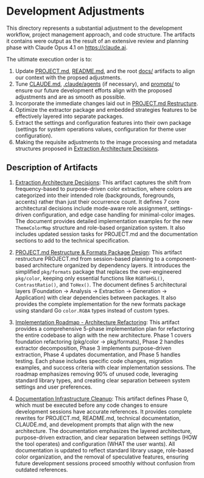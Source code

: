 # Development Adjustments

This directory represents a substantial adjustment to the development workflow, project management approach, and code structure. The artifacts it contains were output as the result of an extensive review and planning phase with Claude Opus 4.1 on https://claude.ai.

The ultimate execution order is to:

1. Update [PROJECT.md](../../PROJECT.md), [README.md](../../README.md), and the root [docs/](../) artifacts to align our context with the propsed adjustments.
2. Tune [CLAUDE.md](../../CLAUDE.md), [.claude/agents](../../.claude/agents) (if necessary), and [prompts/](../../prompts/) to ensure our future development efforts align with the proposed adjustments and are as smooth as possible.
3. Incorporate the immediate changes laid out in [PROJECT.md Restructure](./project-restructure-and-formats-design.md).
4. Optimize the extractor package and embedded strategies features to be effectively layered into separate packages.
5. Extract the settings and configuration features into their own package (settings for system operations values, configuration for theme user configuration).
6. Making the requisite adjustments to the image processing and metadata structures proposed in [Extraction Architecture Decisions](./extraction-architecture-decisions.md).

## Description of Artifacts

1. [Extraction Architecture Decisions](./extraction-architecture-decisions.md): This artifact captures the shift from frequency-based to purpose-driven color extraction, where colors are categorized into their intended role (backgrounds, foregrounds, accents) rather than just their occurrence count. It defines 7 core architectural decisions include mode-aware role assignment, settings-driven configuration, and edge case handling for minimal-color images. The document provides detailed implementation examples for the new `ThemeColorMap` structure and role-based organization system. It also includes updated session tasks for PROJECT.md and the documentation sections to add to the technical specification.

2. [PROJECT.md Restructure & Formats Package Design](./project-restructure-and-formats-design.md): This artifact restructure PROJECT.md from session-based planning to a component-based architecture organized by dependency layers. It introduces the simplified `pkg/formats` package that replaces the over-engineered `pkg/color`, keeping only essential functions like `RGBToHSL()`, `ContrastRatio()`, and `ToHex()`. The document defines 5 architectural layers (Foundation -> Analysis -> Extraction -> Generation -> Application) with clear dependencies between packages. It also provides the complete implementation for the new formats package using standard Go `color.RGBA` types instead of custom types.

3. [Implementation Roadmap - Architecture Refactoring](./implementation-roadmap.md): This artifact provides a comprehensive 5-phase implementation plan for refactoring the entire codebase to align with the new architecture. Phase 1 covers foundation refactoring (pkg/color -> pkg/formats), Phase 2 handles extractor decomposition, Phase 3 implements purpose-driven extraction, Phase 4 updates documentation, and Phase 5 handles testing. Each phase includes specific code changes, migration examples, and success criteria with clear implementation sessions. The roadmap emphasizes removing 90% of unused code, leveraging standard library types, and creating clear separation between system settings and user preferences.

4. [Documentation Infrastructure Cleanup](./documentation-cleanup.md): This artifact defines Phase 0, which must be executed before any code changes to ensure development sessions have accurate references. It provides complete rewrites for PROJECT.md, README.md, technical documentation, CLAUDE.md, and development prompts that align with the new architecture. The documentation emphasizes the layered architecture, purpose-driven extraction, and clear separation between settings (HOW the tool operates) and configuration (WHAT the user wants). All documentation is updated to reflect standard library usage, role-based color organization, and the removal of speculative features, ensuring future development sessions proceed smoothly without confusion from outdated references.
